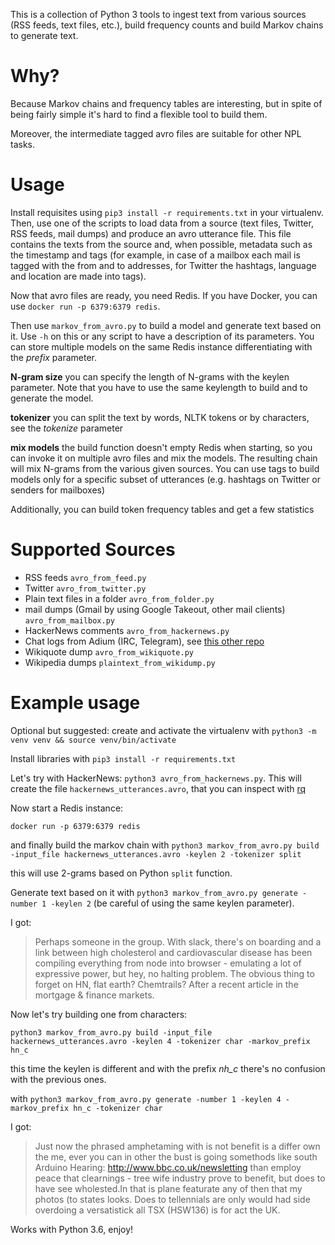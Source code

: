 This is a collection of Python 3 tools to ingest text from various sources (RSS feeds, text files, etc.), build frequency counts and build Markov chains to generate text.

Why?
====
Because Markov chains and frequency tables are interesting, but in spite of being fairly simple it's hard to find a flexible tool to build them. 

Moreover, the intermediate tagged avro files are suitable for other NPL tasks.

Usage
=====
Install requisites using `pip3 install -r requirements.txt` in your virtualenv.
Then, use one of the scripts to load data from a source (text files, Twitter, RSS feeds, mail dumps) and produce an avro utterance file. This file contains the texts from the source and, when possible, metadata such as the timestamp and tags (for example, in case of a mailbox each mail is tagged with the from and to addresses, for Twitter the hashtags, language and location are made into tags).
 
 Now that avro files are ready, you need Redis. If you have Docker, you can use `docker run -p 6379:6379 redis`.
  
 Then use `markov_from_avro.py` to build a model and generate text based on it. Use `-h`  on this or any script to have a description of its parameters. You can store multiple models on the same Redis instance differentiating with the _prefix_ parameter.
 
 
 __N-gram size__ you can specify the length of N-grams with the keylen parameter. Note that you have to use the same keylength to build and to generate the model.
 
 __tokenizer__ you can split the text by words, NLTK tokens or by characters, see the _tokenize_ parameter
 
 __mix models__ the build function doesn't empty Redis when starting, so you can invoke it on multiple avro files and mix the models. The resulting chain will mix N-grams from the various given sources. You can use tags to build models only for a specific subset of utterances (e.g. hashtags on Twitter or senders for mailboxes)

Additionally, you can build token frequency tables and get a few statistics
 
Supported Sources
=======
* RSS feeds `avro_from_feed.py`
* Twitter `avro_from_twitter.py`
* Plain text files in a folder `avro_from_folder.py` 
* mail dumps (Gmail by using Google Takeout, other mail clients) `avro_from_mailbox.py`
* HackerNews comments `avro_from_hackernews.py`
* Chat logs from Adium (IRC, Telegram), see [this other repo](https://github.com/jacopofar/adium-to-avro)
* Wikiquote dump `avro_from_wikiquote.py`
* Wikipedia dumps `plaintext_from_wikidump.py`

Example usage
=======
Optional but suggested: create and activate the virtualenv with `python3 -m venv venv && source venv/bin/activate`

Install libraries with `pip3 install -r requirements.txt`

Let's try with HackerNews: `python3 avro_from_hackernews.py`. This will create the file `hackernews_utterances.avro`, that you can inspect with [rq](https://github.com/dflemstr/rq)

Now start a Redis instance:

`docker run -p 6379:6379 redis`

and finally build the markov chain with
`python3 markov_from_avro.py build -input_file hackernews_utterances.avro -keylen 2 -tokenizer split`

this will use 2-grams based on Python `split` function.

Generate text based on it with `python3 markov_from_avro.py generate -number 1 -keylen 2` (be careful of using the same keylen parameter).

I got:


> Perhaps someone in the group. With slack, there's on boarding and a link between high cholesterol and cardiovascular disease has been compiling everything from node into browser - emulating a lot of expressive power, but hey, no halting problem. The obvious thing to forget on HN, flat earth? Chemtrails? After a recent article in the mortgage & finance markets.

Now let's try building one from characters:

`python3 markov_from_avro.py build -input_file hackernews_utterances.avro -keylen 4 -tokenizer char -markov_prefix hn_c`

this time the keylen is different and with the prefix _nh_c_ there's no confusion with the previous ones.

with `python3 markov_from_avro.py generate -number 1 -keylen 4 -markov_prefix hn_c -tokenizer char`

I got:

> Just now the phrased amphetaming with is not benefit is a differ own the me, ever you can in other the bust is going somethods like south Arduino Hearing: http://www.bbc.co.uk/newsletting than employ peace that clearnings - tree wife industry prove to benefit, but does to have see wholested.In that is plane featurate any of then that my photos (to states looks. Does to tellennials are only would had side overdoing a versatistick all TSX (HSW136) is for act the UK.

Works with Python 3.6, enjoy!